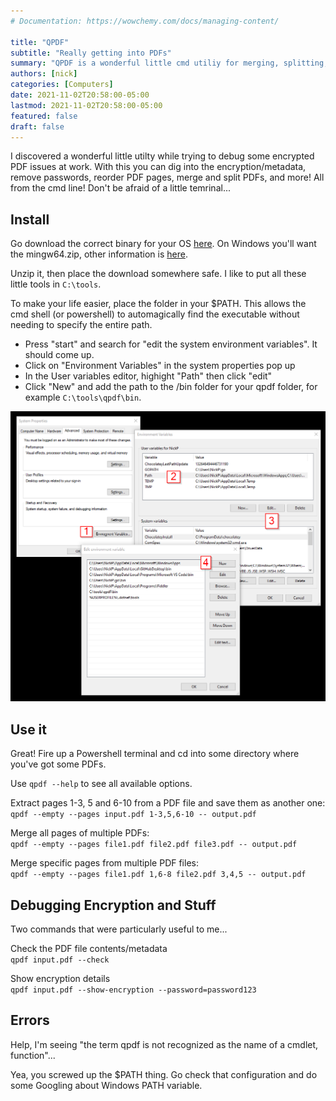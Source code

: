 ```yaml
---
# Documentation: https://wowchemy.com/docs/managing-content/

title: "QPDF"
subtitle: "Really getting into PDFs"
summary: "QPDF is a wonderful little cmd utiliy for merging, splitting, and debugging PDF files."
authors: [nick]
categories: [Computers]
date: 2021-11-02T20:58:00-05:00
lastmod: 2021-11-02T20:58:00-05:00
featured: false
draft: false
---
```


I discovered a wonderful little utilty while trying to debug some encrypted PDF issues at work.  With this you can dig into the encryption/metadata, remove passwords, reorder PDF pages, merge and split PDFs, and more!  All from the cmd line!  Don't be afraid of a little temrinal...

## Install
Go download the correct binary for your OS [here](https://github.com/qpdf/qpdf/releases).  On Windows you'll want the mingw64.zip, other information is [here](https://github.com/qpdf/qpdf/blob/release-qpdf-10.3.2/README-what-to-download.md).

Unzip it, then place the download somewhere safe.  I like to put all these little tools in `C:\tools`.

To make your life easier, place the folder in your $PATH.  This allows the cmd shell (or powershell) to automagically find the executable without needing to specify the entire path.

- Press "start" and search for "edit the system environment variables".  It should come up.
- Click on "Environment Variables" in the system properties pop up
- In the User variables editor, highight "Path" then click "edit"
- Click "New" and add the path to the /bin folder for your qpdf folder, for example `C:\tools\qpdf\bin`.

![text](env_path.png)

## Use it
Great!  Fire up a Powershell terminal and cd into some directory where you've got some PDFs.

Use `qpdf --help` to see all available options.

Extract pages 1-3, 5 and 6-10 from a PDF file and save them as another one:  
`qpdf --empty --pages input.pdf 1-3,5,6-10 -- output.pdf`

Merge all  pages of multiple PDFs:  
`qpdf --empty --pages file1.pdf file2.pdf file3.pdf -- output.pdf`

Merge specific pages from multiple PDF files:  
`qpdf --empty --pages file1.pdf 1,6-8 file2.pdf 3,4,5 -- output.pdf`

## Debugging Encryption and Stuff
Two commands that were particularly useful to me...

Check the PDF file contents/metadata  
`qpdf input.pdf --check`

Show encryption details  
`qpdf input.pdf --show-encryption --password=password123`

## Errors
Help, I'm seeing "the term qpdf is not recognized as the name of a cmdlet, function"...

Yea, you screwed up the $PATH thing.  Go check that configuration and do some Googling about Windows PATH variable.